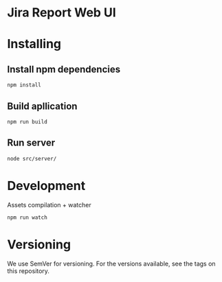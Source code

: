 # Jira Report Web UI

# Installing

## Install npm dependencies 

```
npm install
```

## Build apllication

```
npm run build
```

## Run server 

```
node src/server/
```

# Development

Assets compilation + watcher

```
npm run watch
```

# Versioning

We use SemVer for versioning. For the versions available, see the tags on this repository.